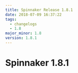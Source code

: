 ```yaml
---
title: Spinnaker Release 1.8.1
date: 2018-07-09 16:37:22
tags:
  - changelogs
  - 1.8
major_minor: 1.8
version: 1.8.1
---
```


# Spinnaker 1.8.1

<script src="https://gist.github.com/spinnaker-release/7c2520843f0ceb3640c77ba1300d8083.js"/>
